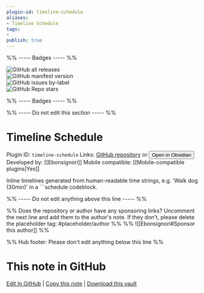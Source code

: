 ```yaml
---
plugin-id: timeline-schedule
aliases:
- Timeline Schedule
tags: 
- 
publish: true
---
```


%% ----- Badges ----- %%

![GitHub all releases](https://img.shields.io/github/downloads/Ebonsignori/obsidian-timeline-schedule/total?color=573E7A&logo=github&style=for-the-badge)   
![GitHub manifest version](https://img.shields.io/github/manifest-json/v/Ebonsignori/obsidian-timeline-schedule?color=573E7A&logo=github&style=for-the-badge)   
![GitHub issues by-label](https://img.shields.io/github/issues/Ebonsignori/obsidian-timeline-schedule/help%20wanted?color=573E7A&logo=github&style=for-the-badge)   
![GitHub Repo stars](https://img.shields.io/github/stars/Ebonsignori/obsidian-timeline-schedule?color=573E7A&logo=github&style=for-the-badge)

%% ----- Badges ----- %%

%% ----- Do not edit this section ----- %%

# Timeline Schedule

Plugin ID: `timeline-schedule`
Links: [GitHub repository](https://github.com/Ebonsignori/obsidian-timeline-schedule) or [<button id=HH>Open in Obsidian</button>](obsidian://show-plugin?id=timeline-schedule)
Developed by: [[Ebonsignori]]
Mobile compatible: [[Mobile-compatible plugins|Yes]]

Inline timelines generated from human-readable time strings, e.g. 'Walk dog (30min)' in a ```schedule codeblock.

%% ----- Do not edit anything above this line ----- %% 

%% Does the repository or author have any sponsoring links? Uncomment the next line and add them to the author's note. If they don't, please delete the placeholder tag: #placeholder/author %%
%% ![[Ebonsignori#Sponsor this author]] %%

%% Hub footer: Please don't edit anything below this line %%

# This note in GitHub

<span class="git-footer">[Edit In GitHub](https://github.dev/obsidian-community/obsidian-hub/blob/main/02%20-%20Community%20Expansions/02.05%20All%20Community%20Expansions/Plugins/timeline-schedule.md "git-hub-edit-note") | [Copy this note](https://raw.githubusercontent.com/obsidian-community/obsidian-hub/main/02%20-%20Community%20Expansions/02.05%20All%20Community%20Expansions/Plugins/timeline-schedule.md "git-hub-copy-note") | [Download this vault](https://github.com/obsidian-community/obsidian-hub/archive/refs/heads/main.zip "git-hub-download-vault") </span>
